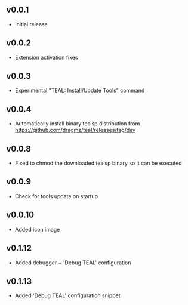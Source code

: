 ## v0.0.1
- Initial release

## v0.0.2
- Extension activation fixes

## v0.0.3
- Experimental "TEAL: Install/Update Tools" command

## v0.0.4
- Automatically install binary tealsp distribution from https://github.com/dragmz/teal/releases/tag/dev

## v0.0.8
- Fixed to chmod the downloaded tealsp binary so it can be executed

## v0.0.9
- Check for tools update on startup

## v0.0.10
- Added icon image

## v0.1.12
- Added debugger + 'Debug TEAL' configuration

## v0.1.13
- Added 'Debug TEAL' configuration snippet
